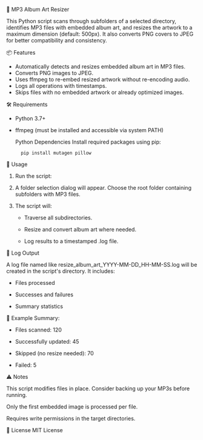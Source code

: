 🎵 MP3 Album Art Resizer

This Python script scans through subfolders of a selected directory, identifies MP3 files with embedded album art, and resizes the artwork to a maximum dimension (default: 500px). It also converts PNG covers to JPEG for better compatibility and consistency.

📦 Features
- Automatically detects and resizes embedded album art in MP3 files.
- Converts PNG images to JPEG.
- Uses ffmpeg to re-embed resized artwork without re-encoding audio.
- Logs all operations with timestamps.
- Skips files with no embedded artwork or already optimized images.

🛠️ Requirements

- Python 3.7+
- ffmpeg (must be installed and accessible via system PATH)

    Python Dependencies
Install required packages using pip:

        pip install mutagen pillow

🚀 Usage

1.	Run the script:

2.	A folder selection dialog will appear. Choose the root folder containing subfolders with MP3 files.

3.	The script will:

    -    Traverse all subdirectories.

    -    Resize and convert album art where needed.

    -    Log results to a timestamped .log file.

📁 Log Output

A log file named like resize_album_art_YYYY-MM-DD_HH-MM-SS.log will be created in the script's directory. It includes:

-    Files processed
    
-    Successes and failures

-    Summary statistics

🧪 Example
Summary:
  
-    Files scanned: 120
  
-    Successfully updated: 45
  
-    Skipped (no resize needed): 70
  
-    Failed: 5

⚠️ Notes

This script modifies files in place. Consider backing up your MP3s before running.
    
Only the first embedded image is processed per file.
    
Requires write permissions in the target directories.

📄 License
MIT License
